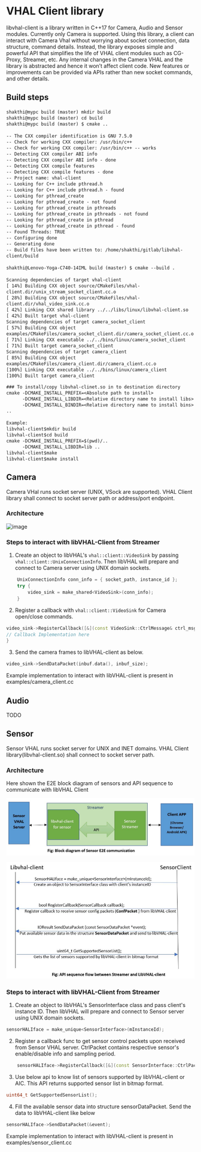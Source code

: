 # VHAL Client library 

libvhal-client is a library written in C++17 for Camera, Audio and Sensor modules. Currently only Camera is
supported. Using this library, a client can interact with Camera Vhal without worrying about socket connection,
data structure, command details. Instead, the library exposes simple and powerful API that simplifies the life of
VHAL client modules such as CG-Proxy, Streamer, etc. Any internal changes in the Camera VHAL and the library
is abstracted and hence it won’t affect client code. New features or improvements can be provided via APIs
rather than new socket commands, and other details.

## Build steps

```
shakthi@mypc build (master) mkdir build
shakthi@mypc build (master) cd build
shakthi@mypc build (master) $ cmake ..

-- The CXX compiler identification is GNU 7.5.0
-- Check for working CXX compiler: /usr/bin/c++
-- Check for working CXX compiler: /usr/bin/c++ -- works
-- Detecting CXX compiler ABI info
-- Detecting CXX compiler ABI info - done
-- Detecting CXX compile features
-- Detecting CXX compile features - done
-- Project name: vhal-client
-- Looking for C++ include pthread.h
-- Looking for C++ include pthread.h - found
-- Looking for pthread_create
-- Looking for pthread_create - not found
-- Looking for pthread_create in pthreads
-- Looking for pthread_create in pthreads - not found
-- Looking for pthread_create in pthread
-- Looking for pthread_create in pthread - found
-- Found Threads: TRUE
-- Configuring done
-- Generating done
-- Build files have been written to: /home/shakthi/gitlab/libvhal-client/build

shakthi@Lenovo-Yoga-C740-14IML build (master) $ cmake --build .

Scanning dependencies of target vhal-client
[ 14%] Building CXX object source/CMakeFiles/vhal-client.dir/unix_stream_socket_client.cc.o
[ 28%] Building CXX object source/CMakeFiles/vhal-client.dir/vhal_video_sink.cc.o
[ 42%] Linking CXX shared library ../../libs/linux/libvhal-client.so
[ 42%] Built target vhal-client
Scanning dependencies of target camera_socket_client
[ 57%] Building CXX object examples/CMakeFiles/camera_socket_client.dir/camera_socket_client.cc.o
[ 71%] Linking CXX executable ../../bins/linux/camera_socket_client
[ 71%] Built target camera_socket_client
Scanning dependencies of target camera_client
[ 85%] Building CXX object examples/CMakeFiles/camera_client.dir/camera_client.cc.o
[100%] Linking CXX executable ../../bins/linux/camera_client
[100%] Built target camera_client
```
```
### To install/copy libvhal-clinet.so in to destination directory
cmake -DCMAKE_INSTALL_PREFIX=<Absolute path to install>
      -DCMAKE_INSTALL_LIBDIR=<Relative directory name to install libs>
      -DCMAKE_INSTALL_BINDIR=<Relative directory name to install bins> ..

Example:
libvhal-client$mkdir build
libvhal-client$cd build
cmake -DCMAKE_INSTALL_PREFIX=$(pwd)/..
      -DCMAKE_INSTALL_LIBDIR=lib ..
libvhal-client$make
libvhal-client$make install
```

## Camera

Camera VHal runs socket server (UNIX, VSock are supported). VHAL Client library shall connect to socket server path or address/port endpoint.

### Architecture
![image](https://github.com/intel-sandbox/libvhal-client/assets/26615772/66a89e80-d316-11eb-814f-c4e75902441c)

### Steps to interact with libVHAL-Client from Streamer

1. Create an object to libVHAL's `vhal::client::VideoSink` by passing `vhal::client::UnixConnectionInfo`.
Then libVHAL will prepare and connect to Camera server using UNIX domain sockets.
```cpp
    UnixConnectionInfo conn_info = { socket_path, instance_id };
    try {
        video_sink = make_shared<VideoSink>(conn_info);
    }
```

2. Register a callback with `vhal::client::VideoSink` for Camera open/close commands.
```cpp
video_sink->RegisterCallback([&](const VideoSink::CtrlMessage& ctrl_msg) {
// Callback Implementation here
}
```

3. Send the camera frames to libVHAL-client as below.
```cpp
video_sink->SendDataPacket(inbuf.data(), inbuf_size);
```

Example implementation to interact with libVHAL-client is present in examples/camera_client.cc

## Audio
TODO

## Sensor
Sensor VHAL runs socket server for UNIX and INET domains. VHAL Client library(libvhal-client.so) shall connect to socket server path.

### Architecture
Here shown the E2E block diagram of sensors and API sequence to communicate with libVHAL Client

![image](docs/sensor-e2e-block-diagram.JPG)

![image](docs/sensor-api-sequence-flow.JPG)

### Steps to interact with libVHAL-Client from Streamer

1. Create an object to libVHAL's SensorInterface class and pass client's instance ID.
Then libVHAL will prepare and connect to Sensor server using UNIX domain sockets.
```cpp
sensorHALIface = make_unique<SensorInterface>(mInstanceId);
```

2. Register a callback func to get sensor control packets upon received from Sensor VHAL server. CtrlPacket contains respective sensor's enable/disable info and sampling period.
```cpp
    sensorHALIface->RegisterCallback([&](const SensorInterface::CtrlPacket& ctrlPkt){});
```

3. Use below api to know list of sensors supported by libVHAL-client or AIC. This API returns supported sensor list in bitmap format.
```cpp
uint64_t GetSupportedSensorList();
```

4. Fill the available sensor data into structure sensorDataPacket. Send the data to libVHAL-client like below
```cpp
sensorHALIface->SendDataPacket(&event);
```

Example implementation to interact with libVHAL-client is present in examples/sensor_client.cc




